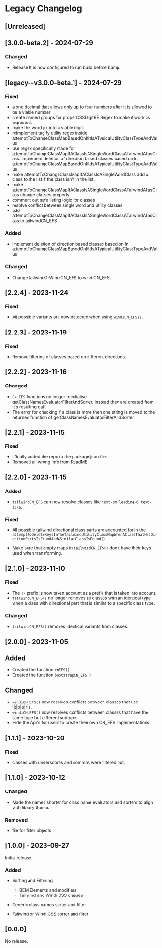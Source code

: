 <!-- markdownlint-disable-file MD024 a changelog must have multiple headings -->

# Legacy Changelog

## [Unreleased]

## [3.0.0-beta.2] - 2024-07-29

### Changed

- Release It is now configured to run build before bump.

## [legacy--v3.0.0-beta.1] - 2024-07-29

### Fixed

- a one decimal that allows only up to four numbers after it is allowed to be a viable number
- create named groups for properCSSDigitRE Regex to make it work as expected.
- make the word px into a viable digit.
- reimplement tagify utility regex inside attemptToChangeClassMapBasedOnIfItIsATypicalUtilityClassTypeAndValue
- use regex specifically made for attemptToChangeClassMapIfAClassIsASingleWordClassATailwindAliasClass.
  implement deletion of direction based classes based on in attemptToChangeClassMapBasedOnIfItIsATypicalUtilityClassTypeAndValue
- make attemptToChangeClassMapIfAClassIsASingleWordClass add a class to the list if the class isn't in the list.
- make attemptToChangeClassMapIfAClassIsASingleWordClassATailwindAliasClass change classes properly.
- comment out safe listing logic for classes
- resolve conflict between single word and utility classes
- add attemptToChangeClassMapIfAClassIsASingleWordClassATailwindAliasClass to tailwindCN_EFS

### Added

- implement deletion of direction based classes based on in attemptToChangeClassMapBasedOnIfItIsATypicalUtilityClassTypeAndValue

### Changed

- Change tailwindOrWindiCN_EFS to windiCN_EFS.

## [2.2.4] - 2023-11-24

### Fixed

- All possible variants are now detected when using `windiCN_EFS()`.

## [2.2.3] - 2023-11-19

### Fixed

- Remove filtering of classes based on different directions.

## [2.2.2] - 2023-11-16

### Changed

- `CN_EFS` functions no longer reinitialise getClassNamesEvaluatorFilterAndSorter.
instead they are created from it's resulting call.
- The error for checking if a class is more then one string is moved to the
returned function of getClassNamesEvaluatorFilterAndSorter

## [2.2.1] - 2023-11-15

### Fixed

- I finally added the repo to the package.json file.
- Removed all wrong info from ReadME.

## [2.2.0] - 2023-11-15

### Added

- `tailwindCN_EFS` can now resolve classes like  `text-sm leading-6 text-lg/6`.

### Fixed

- All possible tailwind directional class parts are accounted for in the
`attemptToDeleteKeysInTheTailwindUtilityClassMapWhenAClassThatHasDirectionPartsIsFoundAndASimilarClassIsFound()`

- Make sure that empty maps in `tailwindCN_EFS()` don't have their keys used when transforming.

## [2.1.0] - 2023-11-10

### Fixed

- The `!-` prefix is now taken account as a prefix that is taken into account.
- `tailwindCN_EFS()` no longer removes all classes with an identical type when
a class with directional part that is similar to a specific class type.

### Changed

- `tailwindCN_EFS()` removes identical variants from classes.

## [2.0.0] - 2023-11-05

## Added

- Created the function `cnEFS()`
- Created the function `bootstrapCN_EFS()`

## Changed

- `windiCN_EFS()` now resolves conflicts between classes that use l|t|b|e|r|s.
- `windiCN_EFS()` now resolves conflicts between classes that have the same type
but different subtype.
- Hide the Api's for users to create their own CN_EFS implementations.

## [1.1.1] - 2023-10-20

### Fixed

- classes with underscores and commas were filtered out.

## [1.1.0] - 2023-10-12

### Changed

- Made the names shorter for class name evaluators and sorters to align with library theme.

### Removed

- file for filter objects

## [1.0.0] - 2023-09-27

Initial release.

### Added

- Sorting and Filtering
  - BEM Elements and modifiers
  - Tailwind and Windi CSS classes
  
- Generic class names sorter and filter
- Tailwind or Windi CSS sorter and filter

## [0.0.0]

No release.
